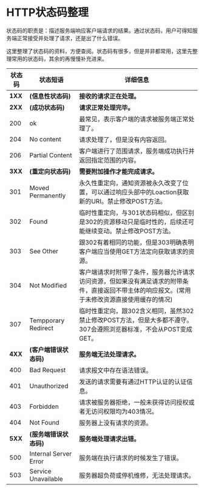 # HTTP状态码整理

状态码的职责是：描述服务端响应客户端请求的结果。通过状态码，用户可得知服务端正常接受并处理了请求，还是出了什么错误。

这里整理了状态码的资料，方便查阅。状态码有很多，但是并非都常用，这里先整理常用的状态码，其余的再慢慢补充进来。

|状态码|状态短语|详细信息|
|-----|--------|-------|
|**1XX**|**(信息性状态码)**|**接收的请求正在处理。**|
|**2XX**|**(成功状态码)**|**请求正常处理完毕。**|
|200|ok|最常见，表示客户端的请求被服务端正常处理了。|
|204|No content|请求处理了，但是没有内容返回。|
|206|Partial Content|客户端进行了范围请求，服务端成功执行并返回指定范围的内容。|
|**3XX**|**(重定向状态码)**|**需要附加操作才能完成请求。**|
|301|Moved Permanently|永久性重定向，通知资源被永久改变了位置，可以通过响应头部中的Loaction获取新的URI。禁止修改POST方法。|
|302|Found|临时性重定向，与301状态码相似，但区别是302的资源移动只是临时性的，后续还可能继续变动。禁止修改POST方法。|
|303|See Other|跟302有着相同的功能，但是303明确表明客户端应当使用GET方法定向获取请求的资源。|
|304|Not Modified|客户端请求时附带了条件，服务器允许请求访问资源，但如果没有满足请求的附带条件，直接返回不带主体的响应报文。(常用于未修改资源直接使用缓存的情况)|
|307|Tempporary Redirect|临时性重定向，跟302含义相同，虽然302禁止修改POST方法，但是大多都不遵守。307会遵照浏览器标准，不会从POST变成GET。|
|**4XX**|**(客户端错误状态码)**|**服务端无法处理请求。**|
|400|Bad Request|请求报文中存在语法错误。|
|401|Unauthorized|发送的请求需要有通过HTTP认证的认证信息。|
|403|Forbidden|请求被服务器拒绝，一般未获得访问授权或者无访问权限均为403情况。|
|404|Not Found|服务器上没有请求的资源。|
|**5XX**|**(服务端错误状态码)**|**服务端处理请求出错。**|
|500|Internal Server Error|服务端在执行请求的时候发生了错误。|
|503|Service Unavailable|服务器超负荷或停机维修，无法处理请求。|
